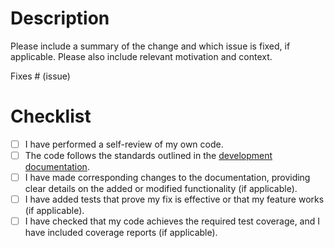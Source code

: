 <!--
If you are a first-time contributor to MontePy,
refer to the developing guidelines at:
https://idaholab.github.io/MontePy/developing.html
-->

# Description

Please include a summary of the change and which issue is fixed, if applicable. Please also include relevant motivation and context.

Fixes # (issue)

# Checklist

- [ ] I have performed a self-review of my own code.
- [ ] The code follows the standards outlined in the [development documentation](https://idaholab.github.io/MontePy/developing.html).
- [ ] I have made corresponding changes to the documentation, providing clear details on the added or modified functionality (if applicable).
- [ ] I have added tests that prove my fix is effective or that my feature works (if applicable).
- [ ] I have checked that my code achieves the required test coverage, and I have included coverage reports (if applicable).
<!--
While tests will automatically be checked by CI, it is good practice to
ensure that they pass locally first. 
-->
